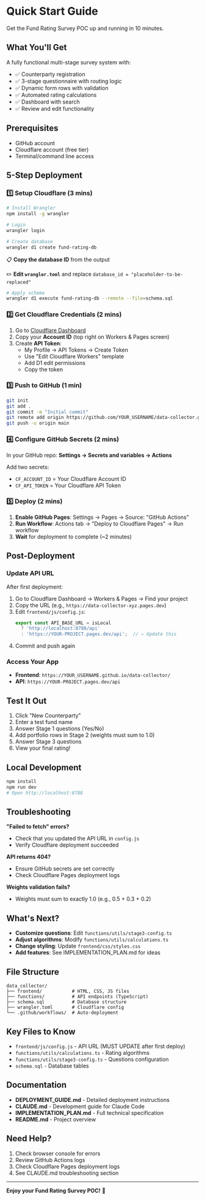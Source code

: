 # Quick Start Guide

Get the Fund Rating Survey POC up and running in 10 minutes.

## What You'll Get

A fully functional multi-stage survey system with:
- ✅ Counterparty registration
- ✅ 3-stage questionnaire with routing logic
- ✅ Dynamic form rows with validation
- ✅ Automated rating calculations
- ✅ Dashboard with search
- ✅ Review and edit functionality

## Prerequisites

- GitHub account
- Cloudflare account (free tier)
- Terminal/command line access

## 5-Step Deployment

### 1️⃣ Setup Cloudflare (3 mins)

```bash
# Install Wrangler
npm install -g wrangler

# Login
wrangler login

# Create database
wrangler d1 create fund-rating-db
```

📋 **Copy the database ID** from the output

✏️ **Edit `wrangler.toml`** and replace `database_id = "placeholder-to-be-replaced"`

```bash
# Apply schema
wrangler d1 execute fund-rating-db --remote --file=schema.sql
```

### 2️⃣ Get Cloudflare Credentials (2 mins)

1. Go to [Cloudflare Dashboard](https://dash.cloudflare.com/)
2. Copy your **Account ID** (top right on Workers & Pages screen)
3. Create **API Token**:
   - My Profile → API Tokens → Create Token
   - Use "Edit Cloudflare Workers" template
   - Add D1 edit permissions
   - Copy the token

### 3️⃣ Push to GitHub (1 min)

```bash
git init
git add .
git commit -m "Initial commit"
git remote add origin https://github.com/YOUR_USERNAME/data-collector.git
git push -u origin main
```

### 4️⃣ Configure GitHub Secrets (2 mins)

In your GitHub repo: **Settings → Secrets and variables → Actions**

Add two secrets:
- `CF_ACCOUNT_ID` = Your Cloudflare Account ID
- `CF_API_TOKEN` = Your Cloudflare API Token

### 5️⃣ Deploy (2 mins)

1. **Enable GitHub Pages**: Settings → Pages → Source: "GitHub Actions"
2. **Run Workflow**: Actions tab → "Deploy to Cloudflare Pages" → Run workflow
3. **Wait** for deployment to complete (~2 minutes)

## Post-Deployment

### Update API URL

After first deployment:

1. Go to Cloudflare Dashboard → Workers & Pages → Find your project
2. Copy the URL (e.g., `https://data-collector-xyz.pages.dev`)
3. Edit `frontend/js/config.js`:
   ```javascript
   export const API_BASE_URL = isLocal
     ? 'http://localhost:8788/api'
     : 'https://YOUR-PROJECT.pages.dev/api';  // ← Update this
   ```
4. Commit and push again

### Access Your App

- **Frontend**: `https://YOUR_USERNAME.github.io/data-collector/`
- **API**: `https://YOUR-PROJECT.pages.dev/api`

## Test It Out

1. Click "New Counterparty"
2. Enter a test fund name
3. Answer Stage 1 questions (Yes/No)
4. Add portfolio rows in Stage 2 (weights must sum to 1.0)
5. Answer Stage 3 questions
6. View your final rating!

## Local Development

```bash
npm install
npm run dev
# Open http://localhost:8788
```

## Troubleshooting

**"Failed to fetch" errors?**
- Check that you updated the API URL in `config.js`
- Verify Cloudflare deployment succeeded

**API returns 404?**
- Ensure GitHub secrets are set correctly
- Check Cloudflare Pages deployment logs

**Weights validation fails?**
- Weights must sum to exactly 1.0 (e.g., 0.5 + 0.3 + 0.2)

## What's Next?

- **Customize questions**: Edit `functions/utils/stage3-config.ts`
- **Adjust algorithms**: Modify `functions/utils/calculations.ts`
- **Change styling**: Update `frontend/css/styles.css`
- **Add features**: See IMPLEMENTATION_PLAN.md for ideas

## File Structure

```
data_collector/
├── frontend/           # HTML, CSS, JS files
├── functions/          # API endpoints (TypeScript)
├── schema.sql          # Database structure
├── wrangler.toml       # Cloudflare config
└── .github/workflows/  # Auto-deployment
```

## Key Files to Know

- `frontend/js/config.js` - API URL (MUST UPDATE after first deploy)
- `functions/utils/calculations.ts` - Rating algorithms
- `functions/utils/stage3-config.ts` - Questions configuration
- `schema.sql` - Database tables

## Documentation

- **DEPLOYMENT_GUIDE.md** - Detailed deployment instructions
- **CLAUDE.md** - Development guide for Claude Code
- **IMPLEMENTATION_PLAN.md** - Full technical specification
- **README.md** - Project overview

## Need Help?

1. Check browser console for errors
2. Review GitHub Actions logs
3. Check Cloudflare Pages deployment logs
4. See CLAUDE.md troubleshooting section

---

**Enjoy your Fund Rating Survey POC!** 🎉
